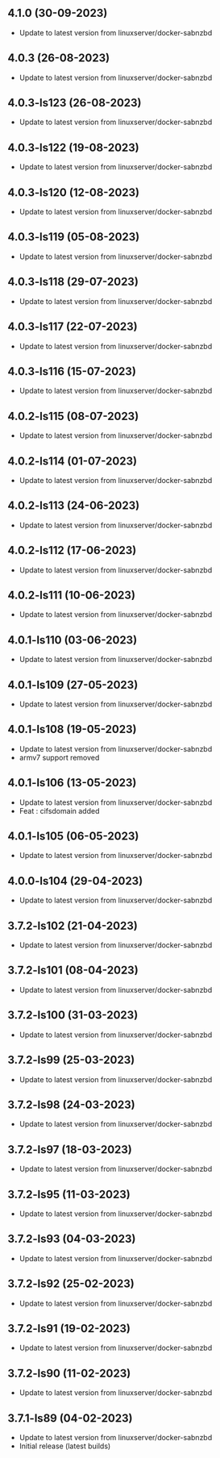 
## 4.1.0 (30-09-2023)
- Update to latest version from linuxserver/docker-sabnzbd

## 4.0.3 (26-08-2023)
- Update to latest version from linuxserver/docker-sabnzbd

## 4.0.3-ls123 (26-08-2023)
- Update to latest version from linuxserver/docker-sabnzbd

## 4.0.3-ls122 (19-08-2023)
- Update to latest version from linuxserver/docker-sabnzbd

## 4.0.3-ls120 (12-08-2023)
- Update to latest version from linuxserver/docker-sabnzbd

## 4.0.3-ls119 (05-08-2023)
- Update to latest version from linuxserver/docker-sabnzbd

## 4.0.3-ls118 (29-07-2023)
- Update to latest version from linuxserver/docker-sabnzbd

## 4.0.3-ls117 (22-07-2023)
- Update to latest version from linuxserver/docker-sabnzbd

## 4.0.3-ls116 (15-07-2023)
- Update to latest version from linuxserver/docker-sabnzbd

## 4.0.2-ls115 (08-07-2023)
- Update to latest version from linuxserver/docker-sabnzbd

## 4.0.2-ls114 (01-07-2023)
- Update to latest version from linuxserver/docker-sabnzbd

## 4.0.2-ls113 (24-06-2023)
- Update to latest version from linuxserver/docker-sabnzbd

## 4.0.2-ls112 (17-06-2023)
- Update to latest version from linuxserver/docker-sabnzbd

## 4.0.2-ls111 (10-06-2023)
- Update to latest version from linuxserver/docker-sabnzbd

## 4.0.1-ls110 (03-06-2023)
- Update to latest version from linuxserver/docker-sabnzbd

## 4.0.1-ls109 (27-05-2023)
- Update to latest version from linuxserver/docker-sabnzbd

## 4.0.1-ls108 (19-05-2023)
- Update to latest version from linuxserver/docker-sabnzbd
- armv7 support removed

## 4.0.1-ls106 (13-05-2023)
- Update to latest version from linuxserver/docker-sabnzbd
- Feat : cifsdomain added

## 4.0.1-ls105 (06-05-2023)

- Update to latest version from linuxserver/docker-sabnzbd

## 4.0.0-ls104 (29-04-2023)

- Update to latest version from linuxserver/docker-sabnzbd

## 3.7.2-ls102 (21-04-2023)

- Update to latest version from linuxserver/docker-sabnzbd

## 3.7.2-ls101 (08-04-2023)

- Update to latest version from linuxserver/docker-sabnzbd

## 3.7.2-ls100 (31-03-2023)

- Update to latest version from linuxserver/docker-sabnzbd

## 3.7.2-ls99 (25-03-2023)

- Update to latest version from linuxserver/docker-sabnzbd

## 3.7.2-ls98 (24-03-2023)

- Update to latest version from linuxserver/docker-sabnzbd

## 3.7.2-ls97 (18-03-2023)

- Update to latest version from linuxserver/docker-sabnzbd

## 3.7.2-ls95 (11-03-2023)

- Update to latest version from linuxserver/docker-sabnzbd

## 3.7.2-ls93 (04-03-2023)

- Update to latest version from linuxserver/docker-sabnzbd

## 3.7.2-ls92 (25-02-2023)

- Update to latest version from linuxserver/docker-sabnzbd

## 3.7.2-ls91 (19-02-2023)

- Update to latest version from linuxserver/docker-sabnzbd

## 3.7.2-ls90 (11-02-2023)

- Update to latest version from linuxserver/docker-sabnzbd

## 3.7.1-ls89 (04-02-2023)

- Update to latest version from linuxserver/docker-sabnzbd
- Initial release (latest builds)
